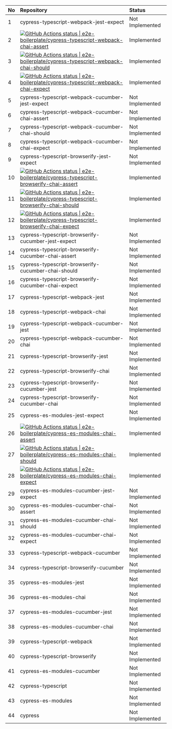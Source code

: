 | No | Repository                                                                                                                                                                                                                                                                                                                                                                       | Status          |
| :- | :------------------------------------------------------------------------------------------------------------------------------------------------------------------------------------------------------------------------------------------------------------------------------------------------------------------------------------------------------------------------------- | :-------------- |
| 1  | cypress-typescript-webpack-jest-expect                                                                                                                                                                                                                                                                                                                                           | Not Implemented |
| 2  | [![GitHub Actions status &#124; e2e-boilerplate/cypress-typescript-webpack-chai-assert](https://github.com/e2e-boilerplate/cypress-typescript-webpack-chai-assert/workflows/cypress-typescript-webpack-chai-assert/badge.svg)](https://github.com/e2e-boilerplate/cypress-typescript-webpack-chai-assert/actions?workflow=cypress-typescript-webpack-chai-assert)                | Implemented     |
| 3  | [![GitHub Actions status &#124; e2e-boilerplate/cypress-typescript-webpack-chai-should](https://github.com/e2e-boilerplate/cypress-typescript-webpack-chai-should/workflows/cypress-typescript-webpack-chai-should/badge.svg)](https://github.com/e2e-boilerplate/cypress-typescript-webpack-chai-should/actions?workflow=cypress-typescript-webpack-chai-should)                | Implemented     |
| 4  | [![GitHub Actions status &#124; e2e-boilerplate/cypress-typescript-webpack-chai-expect](https://github.com/e2e-boilerplate/cypress-typescript-webpack-chai-expect/workflows/cypress-typescript-webpack-chai-expect/badge.svg)](https://github.com/e2e-boilerplate/cypress-typescript-webpack-chai-expect/actions?workflow=cypress-typescript-webpack-chai-expect)                | Implemented     |
| 5  | cypress-typescript-webpack-cucumber-jest-expect                                                                                                                                                                                                                                                                                                                                  | Not Implemented |
| 6  | cypress-typescript-webpack-cucumber-chai-assert                                                                                                                                                                                                                                                                                                                                  | Not Implemented |
| 7  | cypress-typescript-webpack-cucumber-chai-should                                                                                                                                                                                                                                                                                                                                  | Not Implemented |
| 8  | cypress-typescript-webpack-cucumber-chai-expect                                                                                                                                                                                                                                                                                                                                  | Not Implemented |
| 9  | cypress-typescript-browserify-jest-expect                                                                                                                                                                                                                                                                                                                                        | Not Implemented |
| 10 | [![GitHub Actions status &#124; e2e-boilerplate/cypress-typescript-browserify-chai-assert](https://github.com/e2e-boilerplate/cypress-typescript-browserify-chai-assert/workflows/cypress-typescript-browserify-chai-assert/badge.svg)](https://github.com/e2e-boilerplate/cypress-typescript-browserify-chai-assert/actions?workflow=cypress-typescript-browserify-chai-assert) | Implemented     |
| 11 | [![GitHub Actions status &#124; e2e-boilerplate/cypress-typescript-browserify-chai-should](https://github.com/e2e-boilerplate/cypress-typescript-browserify-chai-should/workflows/cypress-typescript-browserify-chai-should/badge.svg)](https://github.com/e2e-boilerplate/cypress-typescript-browserify-chai-should/actions?workflow=cypress-typescript-browserify-chai-should) | Implemented     |
| 12 | [![GitHub Actions status &#124; e2e-boilerplate/cypress-typescript-browserify-chai-expect](https://github.com/e2e-boilerplate/cypress-typescript-browserify-chai-expect/workflows/cypress-typescript-browserify-chai-expect/badge.svg)](https://github.com/e2e-boilerplate/cypress-typescript-browserify-chai-expect/actions?workflow=cypress-typescript-browserify-chai-expect) | Implemented     |
| 13 | cypress-typescript-browserify-cucumber-jest-expect                                                                                                                                                                                                                                                                                                                               | Not Implemented |
| 14 | cypress-typescript-browserify-cucumber-chai-assert                                                                                                                                                                                                                                                                                                                               | Not Implemented |
| 15 | cypress-typescript-browserify-cucumber-chai-should                                                                                                                                                                                                                                                                                                                               | Not Implemented |
| 16 | cypress-typescript-browserify-cucumber-chai-expect                                                                                                                                                                                                                                                                                                                               | Not Implemented |
| 17 | cypress-typescript-webpack-jest                                                                                                                                                                                                                                                                                                                                                  | Not Implemented |
| 18 | cypress-typescript-webpack-chai                                                                                                                                                                                                                                                                                                                                                  | Not Implemented |
| 19 | cypress-typescript-webpack-cucumber-jest                                                                                                                                                                                                                                                                                                                                         | Not Implemented |
| 20 | cypress-typescript-webpack-cucumber-chai                                                                                                                                                                                                                                                                                                                                         | Not Implemented |
| 21 | cypress-typescript-browserify-jest                                                                                                                                                                                                                                                                                                                                               | Not Implemented |
| 22 | cypress-typescript-browserify-chai                                                                                                                                                                                                                                                                                                                                               | Not Implemented |
| 23 | cypress-typescript-browserify-cucumber-jest                                                                                                                                                                                                                                                                                                                                      | Not Implemented |
| 24 | cypress-typescript-browserify-cucumber-chai                                                                                                                                                                                                                                                                                                                                      | Not Implemented |
| 25 | cypress-es-modules-jest-expect                                                                                                                                                                                                                                                                                                                                                   | Not Implemented |
| 26 | [![GitHub Actions status &#124; e2e-boilerplate/cypress-es-modules-chai-assert](https://github.com/e2e-boilerplate/cypress-es-modules-chai-assert/workflows/cypress-es-modules-chai-assert/badge.svg)](https://github.com/e2e-boilerplate/cypress-es-modules-chai-assert/actions?workflow=cypress-es-modules-chai-assert)                                                        | Implemented     |
| 27 | [![GitHub Actions status &#124; e2e-boilerplate/cypress-es-modules-chai-should](https://github.com/e2e-boilerplate/cypress-es-modules-chai-should/workflows/cypress-es-modules-chai-should/badge.svg)](https://github.com/e2e-boilerplate/cypress-es-modules-chai-should/actions?workflow=cypress-es-modules-chai-should)                                                        | Implemented     |
| 28 | [![GitHub Actions status &#124; e2e-boilerplate/cypress-es-modules-chai-expect](https://github.com/e2e-boilerplate/cypress-es-modules-chai-expect/workflows/cypress-es-modules-chai-expect/badge.svg)](https://github.com/e2e-boilerplate/cypress-es-modules-chai-expect/actions?workflow=cypress-es-modules-chai-expect)                                                        | Implemented     |
| 29 | cypress-es-modules-cucumber-jest-expect                                                                                                                                                                                                                                                                                                                                          | Not Implemented |
| 30 | cypress-es-modules-cucumber-chai-assert                                                                                                                                                                                                                                                                                                                                          | Not Implemented |
| 31 | cypress-es-modules-cucumber-chai-should                                                                                                                                                                                                                                                                                                                                          | Not Implemented |
| 32 | cypress-es-modules-cucumber-chai-expect                                                                                                                                                                                                                                                                                                                                          | Not Implemented |
| 33 | cypress-typescript-webpack-cucumber                                                                                                                                                                                                                                                                                                                                              | Not Implemented |
| 34 | cypress-typescript-browserify-cucumber                                                                                                                                                                                                                                                                                                                                           | Not Implemented |
| 35 | cypress-es-modules-jest                                                                                                                                                                                                                                                                                                                                                          | Not Implemented |
| 36 | cypress-es-modules-chai                                                                                                                                                                                                                                                                                                                                                          | Not Implemented |
| 37 | cypress-es-modules-cucumber-jest                                                                                                                                                                                                                                                                                                                                                 | Not Implemented |
| 38 | cypress-es-modules-cucumber-chai                                                                                                                                                                                                                                                                                                                                                 | Not Implemented |
| 39 | cypress-typescript-webpack                                                                                                                                                                                                                                                                                                                                                       | Not Implemented |
| 40 | cypress-typescript-browserify                                                                                                                                                                                                                                                                                                                                                    | Not Implemented |
| 41 | cypress-es-modules-cucumber                                                                                                                                                                                                                                                                                                                                                      | Not Implemented |
| 42 | cypress-typescript                                                                                                                                                                                                                                                                                                                                                               | Not Implemented |
| 43 | cypress-es-modules                                                                                                                                                                                                                                                                                                                                                               | Not Implemented |
| 44 | cypress                                                                                                                                                                                                                                                                                                                                                                          | Not Implemented |